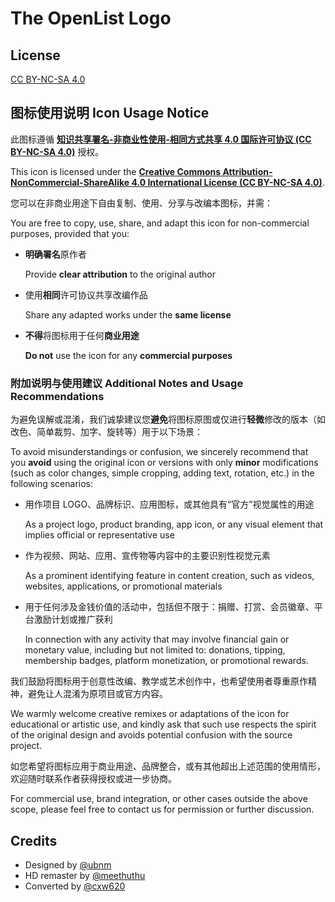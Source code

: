 # The OpenList Logo

## License

[CC BY-NC-SA 4.0](https://creativecommons.org/licenses/by-nc-sa/4.0/)

## 图标使用说明 Icon Usage Notice

此图标遵循 [**知识共享署名-非商业性使用-相同方式共享 4.0 国际许可协议 (CC BY-NC-SA 4.0)**](https://creativecommons.org/licenses/by-nc-sa/4.0/) 授权。

This icon is licensed under the [**Creative Commons Attribution-NonCommercial-ShareAlike 4.0 International License (CC BY-NC-SA 4.0)**](https://creativecommons.org/licenses/by-nc-sa/4.0/).

您可以在非商业用途下自由复制、使用、分享与改编本图标，并需：

You are free to copy, use, share, and adapt this icon for non-commercial purposes, provided that you:

- **明确署名**原作者

  Provide **clear attribution** to the original author

- 使用**相同**许可协议共享改编作品

  Share any adapted works under the **same license**

- **不得**将图标用于任何**商业用途**

  **Do not** use the icon for any **commercial purposes**

### 附加说明与使用建议 Additional Notes and Usage Recommendations

为避免误解或混淆，我们诚挚建议您**避免**将图标原图或仅进行**轻微**修改的版本（如改色、简单裁剪、加字、旋转等）用于以下场景：

To avoid misunderstandings or confusion, we sincerely recommend that you **avoid** using the original icon or versions with only **minor** modifications (such as color changes, simple cropping, adding text, rotation, etc.) in the following scenarios:

- 用作项目 LOGO、品牌标识、应用图标，或其他具有“官方”视觉属性的用途

  As a project logo, product branding, app icon, or any visual element that implies official or representative use

- 作为视频、网站、应用、宣传物等内容中的主要识别性视觉元素

  As a prominent identifying feature in content creation, such as videos, websites, applications, or promotional materials

- 用于任何涉及金钱价值的活动中，包括但不限于：捐赠、打赏、会员徽章、平台激励计划或推广获利

  In connection with any activity that may involve financial gain or monetary value, including but not limited to: donations, tipping, membership badges, platform monetization, or promotional rewards.

我们鼓励将图标用于创意性改编、教学或艺术创作中，也希望使用者尊重原作精神，避免让人混淆为原项目或官方内容。

We warmly welcome creative remixes or adaptations of the icon for educational or artistic use, and kindly ask that such use respects the spirit of the original design and avoids potential confusion with the source project.

如您希望将图标应用于商业用途、品牌整合，或有其他超出上述范围的使用情形，欢迎随时联系作者获得授权或进一步协商。

For commercial use, brand integration, or other cases outside the above scope, please feel free to contact us for permission or further discussion.

## Credits

- Designed by [@ubnm](https://github.com/ubnm)
- HD remaster by [@meethuthu](https://github.com/meethuhu)
- Converted by [@cxw620](https://github.com/cxw620)
